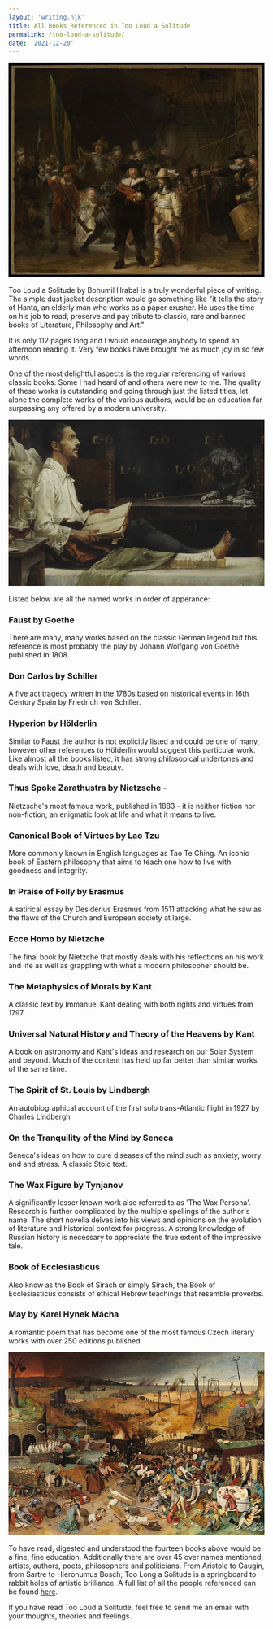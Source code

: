 ```yaml
---
layout: 'writing.njk'
title: All Books Referenced in Too Loud a Solitude
permalink: /too-loud-a-solitude/
date: '2021-12-20'
---
```


![The Night Watch by Rembrandt](/assets/images/nightwatch.webp 'The Night Watch by Rembrandt')

Too Loud a Solitude by Bohumil Hrabal is a truly wonderful piece of writing. The simple dust jacket description would go something like "it tells the story of Hanta, an elderly man who works as a paper crusher. He uses the time on his job to read, preserve and pay tribute to classic, rare and banned books of Literature, Philosophy and Art."

It is only 112 pages long and I would encourage anybody to spend an afternoon reading it. Very few books have brought me as much joy in so few words.

One of the most delightful aspects is the regular referencing of various classic books. Some I had heard of and others were new to me. The quality of these works is outstanding and going through just the listed titles, let alone the complete works of the various authors, would be an education far surpassing any offered by a modern university.

![Ignatius of Loyola by Albert Chevallier-Tayler](/assets/images/ignatiusofloyola.webp 'Ignatius of Loyola by Albert Chevallier-Tayler')

Listed below are all the named works in order of apperance:

### Faust by Goethe

There are many, many works based on the classic German legend but this reference is most probably the play by Johann Wolfgang von Goethe published in 1808.

### Don Carlos by Schiller

A five act tragedy written in the 1780s based on historical events in 16th Century Spain by Friedrich von Schiller.

### Hyperion by Hölderlin

Similar to Faust the author is not explicitly listed and could be one of many, however other references to Hölderlin would suggest this particular work. Like almost
all the books listed, it has strong philosopical undertones and deals with love, death and beauty.

### Thus Spoke Zarathustra by Nietzsche -

Nietzsche's most famous work, published in 1883 - it is neither fiction nor non-fiction; an enigmatic look at life and what it means to live.

### Canonical Book of Virtues by Lao Tzu

More commonly known in English languages as Tao Te Ching. An iconic book of Eastern philosophy that aims to teach one how to live with goodness
and integrity.

### In Praise of Folly by Erasmus

A satirical essay by Desiderius Erasmus from 1511 attacking what he saw as the flaws of the Church and European society at large.

### Ecce Homo by Nietzche

The final book by Nietzche that mostly deals with his reflections on his work and life as well as grappling with what a modern philosopher should be.

### The Metaphysics of Morals by Kant

A classic text by Immanuel Kant dealing with both rights and virtues from 1797.

### Universal Natural History and Theory of the Heavens by Kant

A book on astronomy and Kant's ideas and research on our Solar System and beyond. Much of the content has held up far better than similar works of the same time.

### The Spirit of St. Louis by Lindbergh

An autobiographical account of the first solo trans-Atlantic flight in 1927 by Charles Lindbergh

### On the Tranquility of the Mind by Seneca

Seneca's ideas on how to cure diseases of the mind such as anxiety, worry and and stress. A classic Stoic text.

### The Wax Figure by Tynjanov

A significantly lesser known work also referred to as 'The Wax Persona'. Research is further complicated by the multiple spellings
of the author's name. The short novella delves into his views and opinions on the evolution of literature and historical context for progress. A strong
knowledge of Russian history is necessary to appreciate the true extent of the impressive tale.

### Book of Ecclesiasticus

Also know as the Book of Sirach or simply Sirach, the Book of Ecclesiasticus consists of ethical Hebrew teachings that resemble proverbs.

### May by Karel Hynek Mácha

A romantic poem that has become one of the most famous Czech literary works with over 250 editions published.

![The Triumph of Death by Pieter Bruegel the Elder](/assets/images/triumphofdeath.webp 'The Triumph of Death by Pieter Bruegel the Elder')

To have read, digested and understood the fourteen books above would be a fine, fine education. Additionally there are over 45 over names mentioned; artists, authors, poets, philosophers and politicians. From Aristole to Gaugin, from Sartre to Hieronumus Bosch; Too Long a Solitude is a springboard to rabbit holes of artistic brilliance. A full list of all the people referenced can be found [here](/too-loud-a-solitude-names).

If you have read Too Loud a Solitude, feel free to send me an email with your thoughts, theories and feelings.
